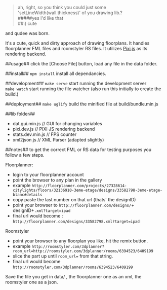 >ah, right, so you think you could just some 'setLineWidth(wall.thickness)' of you drawing lib.?  
#####yes I'd like that  
>##:) cute  

and qudee was born.

It's a cute, quick and dirty approach of drawing floorplans.
It handles floorplanner FML files and roomstyler RS files.
It utilizes [Pixi.js](http://www.pixijs.com/) as its rendering backend.

##usage##
click the [Choose File] button, load any file in the data folder.

##install##
`npm install` install all dependancies.

##development##
`make serve`  start running the development server  
`make watch`  start running the file watcher (also run this initially to create the build.)

##deployment##
`make uglify`  build the minified file at build/bundle.min.js

##lib folder##
- dat.gui.min.js   // GUI for changing variables
- pixi.dev.js      // PIXI JS rendering backend 
- stats.dev.min.js // FPS counter
- xml2json.js      // XML Parser (adapted slightly)

##notes##
to get the correct FML or RS data for testing purposes you follow a few steps.

Floorplanner:
- login to your floorplanner account
- point the browser to any plan in the gallery
- example `http://floorplanner.com/projects/27328614-citylights/floors/32136910-3eme-etage/designs/33582798-3eme-etage-blanc#details`
- copy paste the last number on that url (thats' the designID)
- point your browser to `http://floorplanner.com/designs/`+ designID+`.xml?target=ipad`
- final url would become : `http://floorplanner.com/designs/33582798.xml?target=ipad`
  
Roomstyler
- point your browser to any floorplan you like, hit the remix button.
- example `http://roomstyler.com/3dplanner?room_url=http://roomstyler.com/3dplanner/rooms/6394523/6409199`
- slice the part up until `room_url=` from that string.
- final url would become `http://roomstyler.com/3dplanner/rooms/6394523/6409199` 

Save the file you get in data/ , the floorplanner one as an xml, the roomstyler one as a json.
